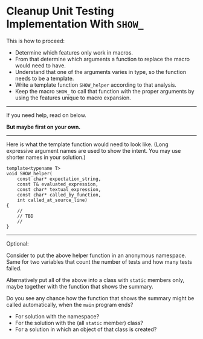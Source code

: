 # Cleanup Unit Testing Implementation With `SHOW_`

This is how to proceed:

- Determine which features only work in macros.
- From that determine which arguments a function to replace
  the macro would need to have.
- Understand that one of the arguments varies in type, so
  the function needs to be a template.
- Write a template function `SHOW_helper` according to that
  analysis.
- Keep the macro `SHOW_` to call that function with the
  proper arguments by using the features unique to macro
  expansion.

* * * * *

If you need help, read on below.

**But maybe first on your own.**

* * * * *

Here is what the template function would need to look like.
(Long expressive argument names are used to show the intent.
You may use shorter names in your solution.)

```
template<typename T>
void SHOW_helper(
    const char* expectation_string,
    const T& evaluated_expression,
    const char* textual_expression,
    const char* called_by_function,
    int called_at_source_line)
{
    // 
    // TBD
    //
}
```

* * * * *

Optional:

Consider to put the above helper function in an anonymous
namespace. Same for two variables that count the number of
tests and how many tests failed.

Alternatively put all of the above into a class with
`static` members only, maybe together with the function that
shows the summary.

Do you see any chance how the function that shows the summary
might be called automatically, when the `main` program ends?
- For solution with the namespace?
- For the solution with the (all `static` member) class?
- For a solution in which an object of that class is created?